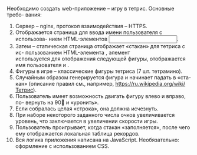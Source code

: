 Необходимо создать web-приложение – игру в тетрис. Основные требо-
вания:
1. Сервер – nginx, протокол взаимодействия – HTTPS.
2. Отображается страница для ввода имени пользователя с использова-
нием HTML-элементов <input>.
3. Затем – статическая страница отображает «стакан» для тетриса с ис-
пользованием HTML-элемента <canvas>, элемент <div> используется для
отображения следующей фигуры, отображается имя пользователя и .
4. Фигуры в игре – классические фигуры тетриса (7 шт. тетрамино).
5. Случайным образом генерируется фигура и начинает падать в «ста-
кан» (описание правил см., например, https://ru.wikipedia.org/wiki/Тетрис).
6. Пользователь имеет возможность двигать фигуру влево и вправо, по-
вернуть на 90 и «уронить».
7. Если собралась целая «строка», она должна исчезнуть.
8. При наборе некоторого заданного числа очков увеличивается уровень,
что заключается в увеличении скорости игры.
9. Пользователь проигрывает, когда стакан «заполняется», после чего
ему отображается локальная таблица рекордов.
10. Вся логика приложения написана на JavaScript.
Необязательно: оформление с использованием CSS.
